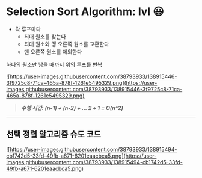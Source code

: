 # Selection Sort Algorithm: lvl 😃

- 각 루프마다
    - 최대 원소를 찾는다
    - 최대 원소와 맹 오른쪽 원소를 교혼한다
    - 맨 오른쪽 원소를 제외한다

하나의 원소만 남을 때까지 위의 루프를 반복

![https://user-images.githubusercontent.com/38793933/138915446-3f9725c8-71ca-465a-878f-1261e5495329.png](https://user-images.githubusercontent.com/38793933/138915446-3f9725c8-71ca-465a-878f-1261e5495329.png)

> ***수행 시간: (n-1) + (n-2) + ... 2 + 1 = O(n^2)***
> 

---

## 선택 정렬 알고리즘 슈도 코드

![https://user-images.githubusercontent.com/38793933/138915494-cb1742d5-33fd-49fb-a671-6201eaacbca5.png](https://user-images.githubusercontent.com/38793933/138915494-cb1742d5-33fd-49fb-a671-6201eaacbca5.png)
